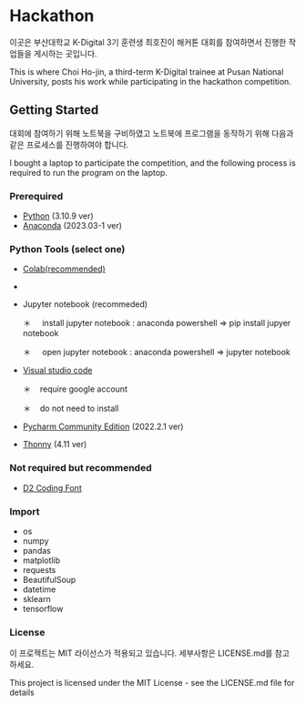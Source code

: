 # Hackathon
이곳은 부산대학교 K-Digital 3기 훈련생 최호진이 해커톤 대회를 참여하면서 진행한 작업들을 게시하는 곳입니다.

This is where Choi Ho-jin, a third-term K-Digital trainee at Pusan National University, posts his work while participating in the hackathon competition.

## Getting Started
대회에 참여하기 위해 노트북을 구비하였고 노트북에 프로그램을 동작하기 위해 다음과 같은 프로세스를 진행하여야 합니다.

I bought a laptop to participate the competition, and the following process is required to run the program on the laptop.

### Prerequired
+ [Python](https://www.python.org/downloads/release/python-3109/) (3.10.9 ver)
+ [Anaconda](https://www.anaconda.com/download) (2023.03-1 ver)

### Python Tools (select one)

+ [Colab(recommended)](https://colab.research.google.com/?utm_source=scs-index)
+ 
+ Jupyter notebook (recommeded)
  
    ＊  &nbsp;  &nbsp;  install jupyter notebook : anaconda powershell => pip install jupyer notebook

    ＊  &nbsp;  &nbsp;  open jupyter notebook : anaconda powershell => jupyter notebook
       
+ [Visual studio code](https://code.visualstudio.com/download)

    ＊ &nbsp;&nbsp; require google account
  
    ＊ &nbsp;&nbsp; do not need to install

+ [Pycharm Community Edition](https://www.jetbrains.com/pycharm/download/?section=windows) (2022.2.1 ver)
+ [Thonny](https://thonny.org/) (4.11 ver)

### Not required but recommended
+ [D2 Coding Font](https://github.com/naver/d2codingfont)

### Import
+ os
+ numpy
+ pandas
+ matplotlib
+ requests
+ BeautifulSoup
+ datetime
+ sklearn
+ tensorflow

### License
이 프로젝트는 MIT 라이선스가 적용되고 있습니다. 세부사항은 LICENSE.md를 참고하세요.

This project is licensed under the MIT License - see the LICENSE.md file for details
